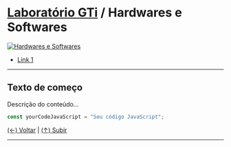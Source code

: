 # [Laboratório GTi](https://github.com/systemboys/GTi_Laboratory#laborat%C3%B3rio-gti "Laboratório GTi") / Hardwares e Softwares

[![Hardwares e Softwares](https://github.com/systemboys/GTi_Laboratory/blob/main/Hardwares%20e%20Softwares/images/hardware.jpg?raw=true "Hardwares e Softwares")](https://github.com/systemboys/GTi_Laboratory/blob/main/Hardwares%20e%20Softwares/images/hardware.jpg?raw=true "Hardwares e Softwares")

- [Link 1](https://site.com#anchor-link-1 "Link 1")

---

## Texto de começo

Descrição do conteúdo...

```javascript
const yourCodeJavaScript = "Seu código JavaScript";
```

[(&larr;) Voltar](https://github.com/systemboys/GTi_Laboratory#laborat%C3%B3rio-gti "Voltar ao Sumário") | 
[(&uarr;) Subir](#laborat%C3%B3rio-gti--hardwares-e-softwares "Subir para o topo")

---